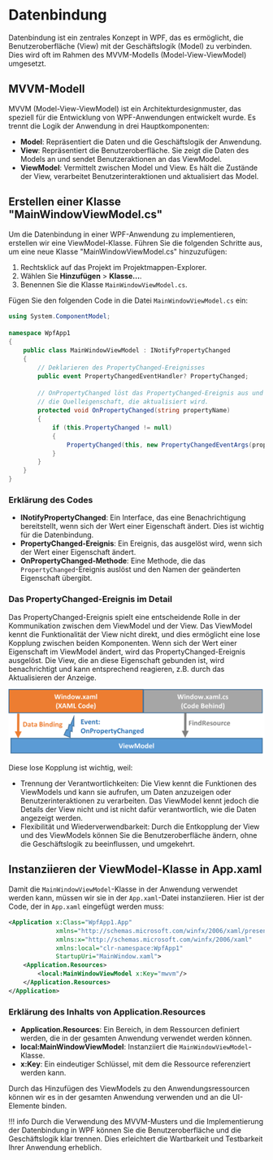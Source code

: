 # Datenbindung

Datenbindung ist ein zentrales Konzept in WPF, das es ermöglicht, die Benutzeroberfläche (View) mit der Geschäftslogik (Model) zu verbinden. Dies wird oft im Rahmen des MVVM-Modells (Model-View-ViewModel) umgesetzt.

## MVVM-Modell

MVVM (Model-View-ViewModel) ist ein Architekturdesignmuster, das speziell für die Entwicklung von WPF-Anwendungen entwickelt wurde. Es trennt die Logik der Anwendung in drei Hauptkomponenten:

- **Model**: Repräsentiert die Daten und die Geschäftslogik der Anwendung.
- **View**: Repräsentiert die Benutzeroberfläche. Sie zeigt die Daten des Models an und sendet Benutzeraktionen an das ViewModel.
- **ViewModel**: Vermittelt zwischen Model und View. Es hält die Zustände der View, verarbeitet Benutzerinteraktionen und aktualisiert das Model.

## Erstellen einer Klasse "MainWindowViewModel.cs"

Um die Datenbindung in einer WPF-Anwendung zu implementieren, erstellen wir eine ViewModel-Klasse. Führen Sie die folgenden Schritte aus, um eine neue Klasse "MainWindowViewModel.cs" hinzuzufügen:

1. Rechtsklick auf das Projekt im Projektmappen-Explorer.
2. Wählen Sie **Hinzufügen** > **Klasse...**.
3. Benennen Sie die Klasse `MainWindowViewModel.cs`.

Fügen Sie den folgenden Code in die Datei `MainWindowViewModel.cs` ein:

```csharp
using System.ComponentModel;

namespace WpfApp1
{
    public class MainWindowViewModel : INotifyPropertyChanged
    {
        // Deklarieren des PropertyChanged-Ereignisses
        public event PropertyChangedEventHandler? PropertyChanged;

        // OnPropertyChanged löst das PropertyChanged-Ereignis aus und übergibt
        // die Quelleigenschaft, die aktualisiert wird.
        protected void OnPropertyChanged(string propertyName)
        {
            if (this.PropertyChanged != null)
            {
                PropertyChanged(this, new PropertyChangedEventArgs(propertyName));
            }
        }
    }
}
```

### Erklärung des Codes

- **INotifyPropertyChanged**: Ein Interface, das eine Benachrichtigung bereitstellt, wenn sich der Wert einer Eigenschaft ändert. Dies ist wichtig für die Datenbindung.
- **PropertyChanged-Ereignis**: Ein Ereignis, das ausgelöst wird, wenn sich der Wert einer Eigenschaft ändert.
- **OnPropertyChanged-Methode**: Eine Methode, die das `PropertyChanged`-Ereignis auslöst und den Namen der geänderten Eigenschaft übergibt.

### Das PropertyChanged-Ereignis im Detail

Das PropertyChanged-Ereignis spielt eine entscheidende Rolle in der Kommunikation zwischen dem ViewModel und der View. Das ViewModel kennt die Funktionalität der View nicht direkt, und dies ermöglicht eine lose Kopplung zwischen beiden Komponenten. Wenn sich der Wert einer Eigenschaft im ViewModel ändert, wird das PropertyChanged-Ereignis ausgelöst. Die View, die an diese Eigenschaft gebunden ist, wird benachrichtigt und kann entsprechend reagieren, z.B. durch das Aktualisieren der Anzeige.

![Abbildung On Property Changed](on_property_changed.png) 

Diese lose Kopplung ist wichtig, weil:

- Trennung der Verantwortlichkeiten: Die View kennt die Funktionen des ViewModels und kann sie aufrufen, um Daten anzuzeigen oder Benutzerinteraktionen zu verarbeiten. Das ViewModel kennt jedoch die Details der View nicht und ist nicht dafür verantwortlich, wie die Daten angezeigt werden.
- Flexibilität und Wiederverwendbarkeit: Durch die Entkopplung der View und des ViewModels können Sie die Benutzeroberfläche ändern, ohne die Geschäftslogik zu beeinflussen, und umgekehrt.

## Instanziieren der ViewModel-Klasse in App.xaml

Damit die `MainWindowViewModel`-Klasse in der Anwendung verwendet werden kann, müssen wir sie in der `App.xaml`-Datei instanziieren. Hier ist der Code, der in `App.xaml` eingefügt werden muss:

```xml
<Application x:Class="WpfApp1.App"
             xmlns="http://schemas.microsoft.com/winfx/2006/xaml/presentation"
             xmlns:x="http://schemas.microsoft.com/winfx/2006/xaml"
             xmlns:local="clr-namespace:WpfApp1"
             StartupUri="MainWindow.xaml">
    <Application.Resources>
        <local:MainWindowViewModel x:Key="mwvm"/>
    </Application.Resources>
</Application>
```

### Erklärung des Inhalts von Application.Resources

- **Application.Resources**: Ein Bereich, in dem Ressourcen definiert werden, die in der gesamten Anwendung verwendet werden können.
- **local:MainWindowViewModel**: Instanziiert die `MainWindowViewModel`-Klasse.
- **x:Key**: Ein eindeutiger Schlüssel, mit dem die Ressource referenziert werden kann.

Durch das Hinzufügen des ViewModels zu den Anwendungsressourcen können wir es in der gesamten Anwendung verwenden und an die UI-Elemente binden.

!!! info
    Durch die Verwendung des MVVM-Musters und die Implementierung der Datenbindung in WPF können Sie die Benutzeroberfläche und die Geschäftslogik klar trennen. Dies erleichtert die Wartbarkeit und Testbarkeit Ihrer Anwendung erheblich.